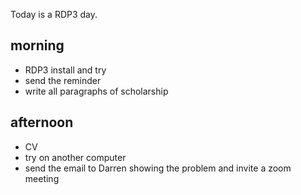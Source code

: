 Today is a RDP3 day. 

## morning 
- RDP3 install and try
- send the reminder
- write all paragraphs of scholarship


## afternoon
- CV
- try on another computer
- send the email to Darren showing the problem and invite a zoom meeting







